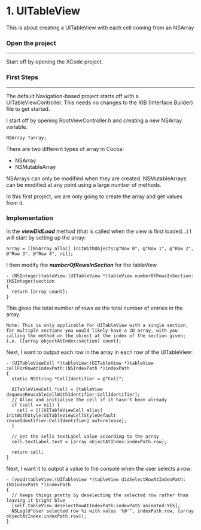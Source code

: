 # 1. UITableView

This is about creating a UITableView with each cell coming from an NSArray

### Open the project
--------------------

Start off by opening the XCode project.

### First Steps
---------------

The default Navigation-based project starts off with a UITableViewController. This needs no changes to the XIB (Interface Builder) file to get started.

I start off by opening RootViewController.h and creating a new NSArray variable.

    NSArray *array;

There are two different types of array in Cocoa:

- NSArray
- NSMutableArray

NSArrays can only be modified when they are created. NSMutableArrays can be modified at any point using a large number of methods.

In this first project, we are only going to create the array and get values from it.

### Implementation

In the ***viewDidLoad*** method (that is called when the view is first loaded...) I will start by setting up the array:

    array = [[NSArray alloc] initWithObjects:@"Row 0", @"Row 1", @"Row 2", @"Row 3", @"Row 4", nil];

I then modify the ***numberOfRowsInSection*** for the tableView.

    - (NSInteger)tableView:(UITableView *)tableView numberOfRowsInSection:(NSInteger)section
    {
      return [array count];
    }

This gives the total number of rows as the total number of entries in the array.

    Note: This is only applicable for UITableView with a single section, for multiple sections you would likely have a 2D array, with you calling the method on the object at the index of the section given; i.e. [[array objectAtIndex:section] count];

Next, I want to output each row in the array in each row of the UITableView:

    - (UITableViewCell *)tableView:(UITableView *)tableView cellForRowAtIndexPath:(NSIndexPath *)indexPath
    {
      static NSString *CellIdentifier = @"Cell";

      UITableViewCell *cell = [tableView dequeueReusableCellWithIdentifier:CellIdentifier];
      // Alloc and initialise the cell if it hasn't been already
      if (cell == nil) {
        cell = [[[UITableViewCell alloc] initWithStyle:UITableViewCellStyleDefault reuseIdentifier:CellIdentifier] autorelease];
      }

      // Set the cells textLabel value according to the array
      cell.textLabel.text = [array objectAtIndex:indexPath.row];

      return cell;
    }

Next, I want it to output a value to the console when the user selects a row:

    - (void)tableView:(UITableView *)tableView didSelectRowAtIndexPath:(NSIndexPath *)indexPath
    {
      // Keeps things pretty by deselecting the selected row rather than leaving it bright blue
      [self.tableView deselectRowAtIndexPath:indexPath animated:YES];
      NSLog(@"User selected row %i with value '%@'", indexPath.row, [array objectAtIndex:indexPath.row]);
    }

